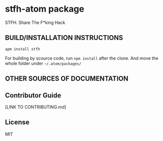 # stfh-atom package

STFH. Share The F*king Hack


  
## BUILD/INSTALLATION INSTRUCTIONS
`apm install stfh`

For building by scource code, run `npm install` after the clone.
And move the whole folder under `~/.atom/packages/`


## OTHER SOURCES OF DOCUMENTATION

## Contributor Guide
[LINK TO CONTRIBUTING.md]

## License 
MIT
